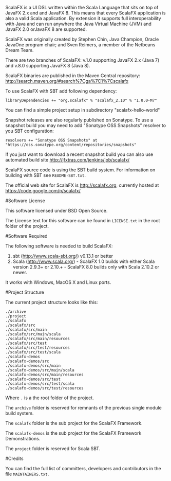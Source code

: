 ScalaFX is a UI DSL written within the Scala Language that sits on top of JavaFX
2.x and and JavaFX 8. This means that every ScalaFX application is also a
valid Scala application. By extension it supports full interoperability with
Java and can run anywhere the Java Virtual Machine (JVM) and JavaFX 2.0 orJavaFX 8 
are supported.

ScalaFX was originally created by Stephen Chin, Java Champion, Oracle JavaOne
program chair; and Sven Reimers, a member of the Netbeans Dream Team.

There are two branches of ScalaFX: v.1.0 supporting JavaFX 2.x (Java 7) and 
v.8.0 supporting JavaFX 8 (Java 8).

ScalaFX binaries are published in the Maven Central repository:
http://search.maven.org/#search%7Cga%7C1%7Cscalafx

To use ScalaFX with SBT add following dependency:

    libraryDependencies += "org.scalafx" % "scalafx_2.10" % "1.0.0-M7"

You can find a simple project setup in subdirectory "scalafx-hello-world"

Snapshot releases are also regularly published on Sonatype. To use a snapshot
build you may need to add "Sonatype OSS Snapshots" resolver to you SBT 
configuration:

    resolvers += "Sonatype OSS Snapshots" at "https://oss.sonatype.org/content/repositories/snapshots" 

If you just want to download a recent snapshot build you can also use automated build site
http://jfxtras.com/jenkins/job/scalafx/

ScalaFX source code is using the SBT build system.
For information on building with SBT see `README-SBT.txt`. 

The official web site for ScalaFX is http://scalafx.org, 
currently hosted at https://code.google.com/p/scalafx/


#Software License

This software licensed under BSD Open Source.

The License text for this software can be found in `LICENSE.txt` in the root
folder of the project.


#Software Required

The following software is needed to build ScalaFX:

  1) sbt (http://www.scala-sbt.org/) v0.13.1 or better
  2) Scala (http://www.scala.org/)
    - ScalaFX 1.0 builds with either Scala version 2.9.3+ or 2.10.+ 
    - ScalaFX 8.0 builds only with Scala 2.10.2 or newer. 
  
It works with Windows, MacOS X and Linux ports.


#Project Structure

The current project structure looks like this:

    ./archive
    ./project
    ./scalafx
    ./scalafx/src
    ./scalafx/src/main
    ./scalafx/src/main/scala
    ./scalafx/src/main/resources
    ./scalafx/src/test
    ./scalafx/src/test/resources
    ./scalafx/src/test/scala
    ./scalafx-demos
    ./scalafx-demos/src
    ./scalafx-demos/src/main
    ./scalafx-demos/src/main/scala
    ./scalafx-demos/src/main/resources
    ./scalafx-demos/src/test
    ./scalafx-demos/src/test/scala
    ./scalafx-demos/src/test/resources

Where `.` is a the root folder of the project.

The `archive` folder is reserved for remnants of the previous single module
build system.

The `scalafx` folder is the sub project for the ScalaFX Framework.

The `scalafx-demos` is the sub project for the ScalaFX Framework Demonstrations.

The `project` folder is reserved for Scala SBT.


#Credits
   
You can find the full list of committers, developers and contributors in
the file `MAINTAINERS.txt`.
